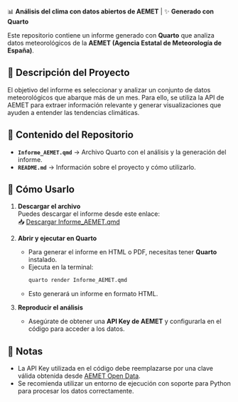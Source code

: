 📊 **Análisis del clima con datos abiertos de AEMET** | ✨ **Generado con Quarto**

Este repositorio contiene un informe generado con **Quarto** que analiza datos meteorológicos de la **AEMET (Agencia Estatal de Meteorología de España)**. 

## 📑 Descripción del Proyecto

El objetivo del informe es seleccionar y analizar un conjunto de datos meteorológicos que abarque más de un mes. Para ello, se utiliza la API de AEMET para extraer información relevante y generar visualizaciones que ayuden a entender las tendencias climáticas.

## 📂 Contenido del Repositorio

- **`Informe_AEMET.qmd`** → Archivo Quarto con el análisis y la generación del informe.
- **`README.md`** → Información sobre el proyecto y cómo utilizarlo.

## 🚀 Cómo Usarlo

1. **Descargar el archivo**  
   Puedes descargar el informe desde este enlace:  
   📥 [Descargar Informe_AEMET.qmd](https://raw.githubusercontent.com/marcoss6/AEMET-ClimateTrends/main/Informe_AEMET.qmd)

2. **Abrir y ejecutar en Quarto**  
   - Para generar el informe en HTML o PDF, necesitas tener **Quarto** instalado.  
   - Ejecuta en la terminal:  
     ```bash
     quarto render Informe_AEMET.qmd
     ```
   - Esto generará un informe en formato HTML.

3. **Reproducir el análisis**  
   - Asegúrate de obtener una **API Key de AEMET** y configurarla en el código para acceder a los datos.

## 📌 Notas

- La API Key utilizada en el código debe reemplazarse por una clave válida obtenida desde [AEMET Open Data](https://opendata.aemet.es/centrodedescargas/altaUsuario).
- Se recomienda utilizar un entorno de ejecución con soporte para Python para procesar los datos correctamente.


